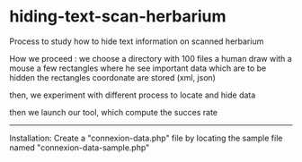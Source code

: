 # hiding-text-scan-herbarium

Process to study how to hide text information on scanned herbarium

How we proceed : 
we choose a directory with 100 files
a human draw with a mouse a few rectangles where he see important data which are to be hidden
the rectangles coordonate are stored (xml, json)

then, we experiment with different process to locate and hide data

then we launch our tool, which compute the succes rate

----
Installation:
Create a "connexion-data.php" file by locating the sample file named "connexion-data-sample.php"

